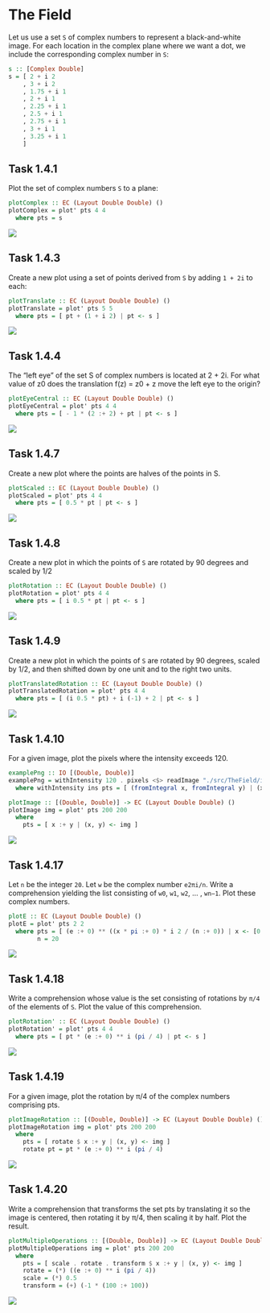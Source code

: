 # The Field

Let us use a set `S` of complex numbers to represent a black-and-white image.
For each location in the complex plane where we want a dot, we include the corresponding complex number in `S`:

```hs
s :: [Complex Double]
s = [ 2 + i 2
    , 3 + i 2
    , 1.75 + i 1
    , 2 + i 1
    , 2.25 + i 1
    , 2.5 + i 1
    , 2.75 + i 1
    , 3 + i 1
    , 3.25 + i 1
    ]
```

## Task 1.4.1

Plot the set of complex numbers `S` to a plane:

```hs
plotComplex :: EC (Layout Double Double) ()
plotComplex = plot' pts 4 4
  where pts = s
```

![](https://raw.githubusercontent.com/danbroooks/coding-the-matrix/f33e36efde850226a47ed52ddbd8bba901f25668/src/TheField/task-1.4.1.png)

## Task 1.4.3

Create a new plot using a set of points derived from `S` by adding `1 + 2i` to each:

```hs
plotTranslate :: EC (Layout Double Double) ()
plotTranslate = plot' pts 5 5
  where pts = [ pt + (1 + i 2) | pt <- s ]
```

![](https://github.com/danbroooks/coding-the-matrix/raw/ee66c1d69779c3847316b6fedc5d1929b34b63dd/src/TheField/task-1.4.3.png)

## Task 1.4.4

The “left eye” of the set S of complex numbers is located at 2 + 2i.
For what value of z0 does the translation f(z) = z0 + z move the left eye to the origin?

```hs
plotEyeCentral :: EC (Layout Double Double) ()
plotEyeCentral = plot' pts 4 4
  where pts = [ - 1 * (2 :+ 2) + pt | pt <- s ]
```

![](https://raw.githubusercontent.com/danbroooks/coding-the-matrix/afdf5513dbde663accd44be95b1b8306509a10db/src/TheField/task-1.4.4.png)

## Task 1.4.7

Create a new plot where the points are halves of the points in S.

```hs
plotScaled :: EC (Layout Double Double) ()
plotScaled = plot' pts 4 4
  where pts = [ 0.5 * pt | pt <- s ]
```

![](https://github.com/danbroooks/coding-the-matrix/raw/07a73d6fbf971cfff7885fc021f895f73dce3628/src/TheField/task-1.4.7.png)

## Task 1.4.8

Create a new plot in which the points of `S` are rotated by 90 degrees and scaled by 1/2

```hs
plotRotation :: EC (Layout Double Double) ()
plotRotation = plot' pts 4 4
  where pts = [ i 0.5 * pt | pt <- s ]
```

![](https://raw.githubusercontent.com/danbroooks/coding-the-matrix/5d8dd02683b81ea34a7552d6cd88456c594fe04a/src/TheField/task-1.4.8.png)

## Task 1.4.9

Create a new plot in which the points of `S` are rotated by 90 degrees, scaled by 1/2, and then shifted down by one unit and to the right two units.

```hs
plotTranslatedRotation :: EC (Layout Double Double) ()
plotTranslatedRotation = plot' pts 4 4
  where pts = [ (i 0.5 * pt) + i (-1) + 2 | pt <- s ]
```

![](https://raw.githubusercontent.com/danbroooks/coding-the-matrix/0bac5bc6ee43fead762612512480ac4439ba1dca/src/TheField/task-1.4.9.png)

## Task 1.4.10

For a given image, plot the pixels where the intensity exceeds 120.

```hs
examplePng :: IO [(Double, Double)]
examplePng = withIntensity 120 . pixels <$> readImage "./src/TheField/img01.png"
  where withIntensity ins pts = [ (fromIntegral x, fromIntegral y) | (x, y, pxl) <- pts, intensity pxl > ins ]

plotImage :: [(Double, Double)] -> EC (Layout Double Double) ()
plotImage img = plot' pts 200 200
  where
    pts = [ x :+ y | (x, y) <- img ]
```

![](https://github.com/danbroooks/coding-the-matrix/raw/de7e944d555e6d5c39ad3a23d267044a73f667ac/src/TheField/task-1.4.10.png)

## Task 1.4.17

Let `n` be the integer `20`.
Let `w` be the complex number `e2πi/n`. Write a comprehension yielding the list consisting of `w0`, `w1`, `w2`, ... , `wn−1`.
Plot these complex numbers.

```hs
plotE :: EC (Layout Double Double) ()
plotE = plot' pts 2 2
  where pts = [ (e :+ 0) ** ((x * pi :+ 0) * i 2 / (n :+ 0)) | x <- [0..n-1] ]
        n = 20
```

![](https://github.com/danbroooks/coding-the-matrix/raw/de7e944d555e6d5c39ad3a23d267044a73f667ac/src/TheField/task-1.4.17.png)

## Task 1.4.18

Write a comprehension whose value is the set consisting of rotations by `π/4` of the elements of `S`. 
Plot the value of this comprehension.

```hs
plotRotation' :: EC (Layout Double Double) ()
plotRotation' = plot' pts 4 4
  where pts = [ pt * (e :+ 0) ** i (pi / 4) | pt <- s ]
```

![](https://github.com/danbroooks/coding-the-matrix/raw/de7e944d555e6d5c39ad3a23d267044a73f667ac/src/TheField/task-1.4.18.png)

## Task 1.4.19

For a given image, plot the rotation by π/4 of the complex numbers comprising pts.

```hs
plotImageRotation :: [(Double, Double)] -> EC (Layout Double Double) ()
plotImageRotation img = plot' pts 200 200
  where
    pts = [ rotate $ x :+ y | (x, y) <- img ]
    rotate pt = pt * (e :+ 0) ** i (pi / 4)
```

![](https://raw.githubusercontent.com/danbroooks/coding-the-matrix/c21eea7e86c01221db7242b399b841148365d73e/src/TheField/task-1.4.19.png)

## Task 1.4.20

Write a comprehension that transforms the set pts by translating it so the image is centered, then rotating it by π/4, then scaling it by half. Plot the result.

```hs
plotMultipleOperations :: [(Double, Double)] -> EC (Layout Double Double) ()
plotMultipleOperations img = plot' pts 200 200
  where
    pts = [ scale . rotate . transform $ x :+ y | (x, y) <- img ]
    rotate = (*) ((e :+ 0) ** i (pi / 4))
    scale = (*) 0.5
    transform = (+) (-1 * (100 :+ 100))
```

![](https://raw.githubusercontent.com/danbroooks/coding-the-matrix/c22a4fd24455462e5355d1bd1d87aefa7c368448/src/TheField/task-1.4.20.png)

